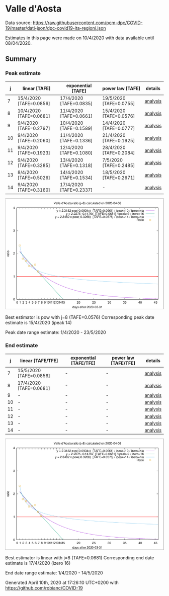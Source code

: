 # Valle d'Aosta


Data source: https://raw.githubusercontent.com/pcm-dpc/COVID-19/master/dati-json/dpc-covid19-ita-regioni.json

Estimates in this page were made on 10/4/2020 with data available until 08/04/2020.


## Summary 

### Peak estimate 
|j|linear [TAFE]|exponential [TAFE]|power law [TAFE]|details|
|---|----|-----------|---------|-------|
|7|15/4/2020 [TAFE=0.0856]|17/4/2020 [TAFE=0.0835]|19/5/2020 [TAFE=0.0755]|[analysis](COVID-19_valle_d'aosta_j7_2020-04-08.md)|
|8|10/4/2020 [TAFE=0.0681]|11/4/2020 [TAFE=0.0661]|15/4/2020 [TAFE=0.0576]|[analysis](COVID-19_valle_d'aosta_j8_2020-04-08.md)|
|9|9/4/2020 [TAFE=0.2797]|10/4/2020 [TAFE=0.1589]|14/4/2020 [TAFE=0.0777]|[analysis](COVID-19_valle_d'aosta_j9_2020-04-08.md)|
|10|9/4/2020 [TAFE=0.2060]|11/4/2020 [TAFE=0.1336]|21/4/2020 [TAFE=0.1925]|[analysis](COVID-19_valle_d'aosta_j10_2020-04-08.md)|
|11|9/4/2020 [TAFE=0.1923]|12/4/2020 [TAFE=0.1080]|28/4/2020 [TAFE=0.2084]|[analysis](COVID-19_valle_d'aosta_j11_2020-04-08.md)|
|12|9/4/2020 [TAFE=0.3285]|13/4/2020 [TAFE=0.1318]|7/5/2020 [TAFE=0.2485]|[analysis](COVID-19_valle_d'aosta_j12_2020-04-08.md)|
|13|8/4/2020 [TAFE=0.5026]|14/4/2020 [TAFE=0.1534]|18/5/2020 [TAFE=0.2671]|[analysis](COVID-19_valle_d'aosta_j13_2020-04-08.md)|
|14|9/4/2020 [TAFE=0.3160]|17/4/2020 [TAFE=0.2337]|-|[analysis](COVID-19_valle_d'aosta_j14_2020-04-08.md)|

![best peak estimate](COVID-19_valle_d'aosta_j8_2020-04-08.png)

Best estimator is pow with j=8 (TAFE=0.0576)
Corresponding peak date estimate is 15/4/2020 (ipeak 14)


Peak date range estimate: 1/4/2020 - 23/5/2020

### End estimate 
|j|linear [TAFE/TFE]|exponential [TAFE/TFE]|power law [TAFE/TFE]|details|
|---|----|-----------|---------|-------|
|7|15/5/2020 [TAFE=0.0856]|-|-|[analysis](COVID-19_valle_d'aosta_j7_2020-04-08.md)|
|8|17/4/2020 [TAFE=0.0681]|-|-|[analysis](COVID-19_valle_d'aosta_j8_2020-04-08.md)|
|9|-|-|-|[analysis](COVID-19_valle_d'aosta_j9_2020-04-08.md)|
|10|-|-|-|[analysis](COVID-19_valle_d'aosta_j10_2020-04-08.md)|
|11|-|-|-|[analysis](COVID-19_valle_d'aosta_j11_2020-04-08.md)|
|12|-|-|-|[analysis](COVID-19_valle_d'aosta_j12_2020-04-08.md)|
|13|-|-|-|[analysis](COVID-19_valle_d'aosta_j13_2020-04-08.md)|
|14|-|-|-|[analysis](COVID-19_valle_d'aosta_j14_2020-04-08.md)|

![best zero estimate](COVID-19_valle_d'aosta_j8_2020-04-08.png)

Best estimator is linear with j=8 (TAFE=0.0681)
Corresponding end date estimate is 17/4/2020 (izero 16)


End date range estimate: 1/4/2020 - 14/5/2020

Generated April 10th, 2020 at 17:26:10 UTC+0200 with https://github.com/robianc/COVID-19
